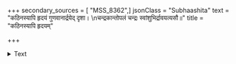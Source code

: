 +++
secondary_sources = [ "MSS_8362",]
jsonClass = "Subhaashita"
text = "कठिनस्यापि हृदयं गुणवानार्द्रयेद् दृशा।  \nचन्द्रकान्तोपलं चन्द्रः स्वांशुभिर्द्रावयत्यसौ॥"
title = "कठिनस्यापि हृदयम्"

+++

<details><summary>Text</summary>

कठिनस्यापि हृदयं गुणवानार्द्रयेद् दृशा।  
चन्द्रकान्तोपलं चन्द्रः स्वांशुभिर्द्रावयत्यसौ॥
</details>

